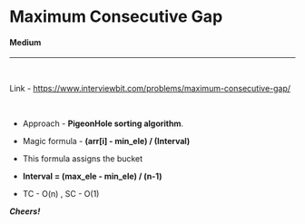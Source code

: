 # Maximum Consecutive Gap

#### Medium

<hr>

<br>

Link - https://www.interviewbit.com/problems/maximum-consecutive-gap/

<br>

* Approach - **PigeonHole sorting algorithm**.

* Magic formula - **(arr[i] - min_ele) / (Interval)**
* This formula assigns the bucket

* **Interval = (max_ele - min_ele) / (n-1)**

* TC - O(n) , SC - O(1)

***Cheers!***